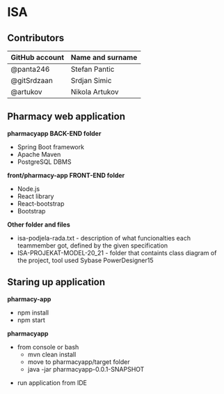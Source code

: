 # ISA

## Contributors

GitHub account | Name and surname
------------ | -------------
@panta246 | Stefan Pantic
@gitSrdzaan | Srdjan Simic
@artukov | Nikola Artukov

## Pharmacy web application

**pharmacyapp BACK-END folder**

  * Spring Boot framework
  * Apache Maven
  * PostgreSQL DBMS

**front/pharmacy-app FRONT-END folder**
  
  * Node.js
  * React library
  * React-bootstrap
  * Bootstrap
  
**Other folder and files**

  * isa-podjela-rada.txt - description of what funcionalties each teammember got, defined by the given specification  
  * ISA-PROJEKAT-MODEL-20_21 - folder that containts class diagram of the project, tool used Sybase PowerDesigner15

## Staring up application

**pharmacy-app**

 * npm install
 * npm start
 
**pharmacyapp**

 - from console or bash
   - mvn clean install
   - move to pharmacyapp/target folder
   - java -jar pharmacyapp-0.0.1-SNAPSHOT
  
* run application from IDE
